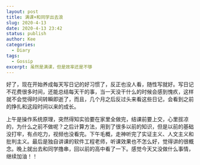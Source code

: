 ```yaml
---
layout: post
title: 满课+和同学出去浪
slug: 2020-4-13
date: 2020-4-13 23:42
status: publish
author: Kee
categories: 
  - Diary
tags:
  - Gossip
excerpt: 虽然是满课，但是效率还是不够
---
```


好了，现在开始养成每天写日记的好习惯了，反正也没人看，随性写就好。写日记不花费很多时间，还能总结每天干的事，当一天没干什么的时候会感到愧疚，这样就不会觉得时间转瞬即逝了，而且，几个月之后反过头来看这些日记，会看到之前的挣扎和这段时间以来的成长。

上午是操作系统原理，突然得知实验要在家里全做完，结课前要上交，心里拔凉的，为什么之前不做呢？之后计算方法，用到了很多以前的知识，但是以前的基础没打牢，有点吃力，视频也没看完。下午毛概，走神听完了实证主义、人文主义和批判主义。最后是独自讲课的软件工程老师，听课效果也不怎么好，觉得讲的很概念。晚上就出去和同学撸串，回以前的高中看了一下。感觉今天又没做什么事情，继续加油！！


